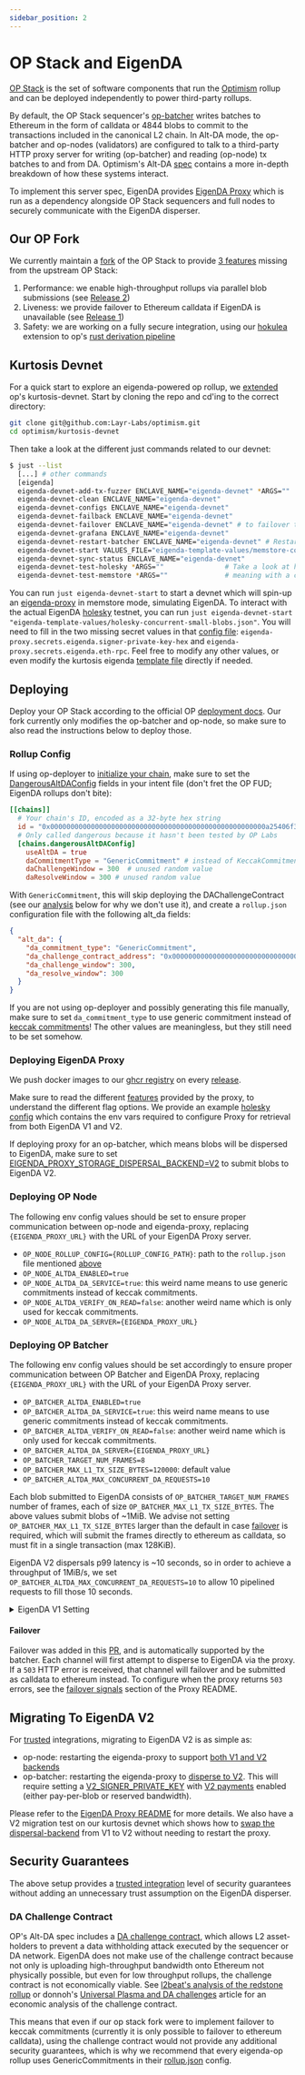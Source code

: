 ```yaml
---
sidebar_position: 2
---
```


# OP Stack and EigenDA

[OP Stack](https://github.com/ethereum-optimism/optimism) is the set of software
components that run the [Optimism](https://l2beat.com/scaling/projects/op-mainnet) rollup and can be
deployed independently to power third-party rollups.

By default, the OP Stack sequencer's [op-batcher](https://github.com/ethereum-optimism/optimism/tree/develop/op-batcher) writes batches to Ethereum in the form of calldata or 4844 blobs to commit to the transactions included in the canonical L2 chain. In Alt-DA mode, the op-batcher and op-nodes (validators) are configured to talk to a third-party HTTP proxy server for writing (op-batcher) and reading (op-node) tx batches to and from DA. Optimism's Alt-DA [spec](https://specs.optimism.io/experimental/alt-da.html) contains a more in-depth breakdown of how these systems interact.

To implement this server spec, EigenDA provides [EigenDA Proxy](../../eigenda-proxy/eigenda-proxy.md) which is run as a dependency alongside OP Stack sequencers and full nodes to securely communicate with the EigenDA disperser.

## Our OP Fork

We currently maintain a [fork](https://github.com/Layr-Labs/optimism) of the OP Stack to provide [3 features](https://github.com/Layr-Labs/optimism?tab=readme-ov-file#fork-features) missing from the upstream OP Stack:
1. Performance: we enable high-throughput rollups via parallel blob submissions (see [Release 2](https://github.com/Layr-Labs/optimism/releases/tag/op-node%2Fv1.11.1-eigenda.2))
2. Liveness: we provide failover to Ethereum calldata if EigenDA is unavailable (see [Release 1](https://github.com/Layr-Labs/optimism/releases/tag/op-node%2Fv1.11.1-eigenda.1))
3. Safety: we are working on a fully secure integration, using our [hokulea](https://github.com/Layr-Labs/hokulea) extension to op's [rust derivation pipeline](https://github.com/op-rs/kona)

## Kurtosis Devnet

For a quick start to explore an eigenda-powered op rollup, we [extended](https://github.com/Layr-Labs/optimism/tree/eigenda-develop/kurtosis-devnet) op's kurtosis-devnet. Start by cloning the repo and cd'ing to the correct directory:
```bash
git clone git@github.com:Layr-Labs/optimism.git
cd optimism/kurtosis-devnet
```
Then take a look at the different just commands related to our devnet:
```bash
$ just --list
  [...] # other commands
  [eigenda]
  eigenda-devnet-add-tx-fuzzer ENCLAVE_NAME="eigenda-devnet" *ARGS=""
  eigenda-devnet-clean ENCLAVE_NAME="eigenda-devnet"
  eigenda-devnet-configs ENCLAVE_NAME="eigenda-devnet"
  eigenda-devnet-failback ENCLAVE_NAME="eigenda-devnet"
  eigenda-devnet-failover ENCLAVE_NAME="eigenda-devnet" # to failover to ethDA. Use `eigenda-devnet-failback` to revert.
  eigenda-devnet-grafana ENCLAVE_NAME="eigenda-devnet"
  eigenda-devnet-restart-batcher ENCLAVE_NAME="eigenda-devnet" # Restart batcher with new flags or image.
  eigenda-devnet-start VALUES_FILE="eigenda-template-values/memstore-concurrent-large-blobs.json" ENCLAVE_PREFIX="eigenda" # We also start a tx-fuzzer separately, since the optimism-package doesn't currently have that configurable as part of its package.
  eigenda-devnet-sync-status ENCLAVE_NAME="eigenda-devnet"
  eigenda-devnet-test-holesky *ARGS=""               # Take a look at how CI does it in .github/workflows/kurtosis-devnet.yml .
  eigenda-devnet-test-memstore *ARGS=""              # meaning with a config file in eigenda-template-values/memstore-* .
```

You can run `just eigenda-devnet-start` to start a devnet which will spin-up an [eigenda-proxy](../../eigenda-proxy/eigenda-proxy.md) in memstore mode, simulating EigenDA. To interact with the actual EigenDA [holesky](../../../networks/holesky.md) testnet, you can run `just eigenda-devnet-start "eigenda-template-values/holesky-concurrent-small-blobs.json"`. You will need to fill in the two missing secret values in that [config file](https://github.com/Layr-Labs/optimism/blob/e1d636081550caacae42d88b79404899f0e45888/kurtosis-devnet/eigenda-template-values/holesky-concurrent-small-blobs.json): `eigenda-proxy.secrets.eigenda.signer-private-key-hex` and `eigenda-proxy.secrets.eigenda.eth-rpc`. Feel free to modify any other values, or even modify the kurtosis eigenda [template file](https://github.com/Layr-Labs/optimism/blob/e1d636081550caacae42d88b79404899f0e45888/kurtosis-devnet/eigenda.yaml) directly if needed.

## Deploying

Deploy your OP Stack according to the official OP [deployment docs](https://docs.optimism.io/builders/chain-operators/tutorials/create-l2-rollup). Our fork currently only modifies the op-batcher and op-node, so make sure to also read the instructions below to deploy those.

### Rollup Config

If using op-deployer to [initialize your chain](https://docs.optimism.io/operators/chain-operators/tools/op-deployer#init-configure-your-chain), make sure to set the [DangerousAltDAConfig](https://github.com/ethereum-optimism/optimism/blob/d474182026cb0a56874c1c2658849f7a1951b55d/op-deployer/pkg/deployer/state/chain_intent.go#L69) fields in your intent file (don't fret the OP FUD; EigenDA rollups don't bite):

```toml
[[chains]]
  # Your chain's ID, encoded as a 32-byte hex string
  id = "0x00000000000000000000000000000000000000000000000000000a25406f3e60"
  # Only called dangerous because it hasn't been tested by OP Labs
  [chains.dangerousAltDAConfig]
    useAltDA = true
    daCommitmentType = "GenericCommitment" # instead of KeccakCommitment
    daChallengeWindow = 300  # unused random value
    daResolveWindow = 300 # unused random value
```

With `GenericCommitment`, this will skip deploying the DAChallengeContract (see our [analysis](#da-challenge-contract) below for why we don't use it), and create a `rollup.json` configuration file with the following alt_da fields:

```json
{
  "alt_da": {
    "da_commitment_type": "GenericCommitment",
    "da_challenge_contract_address": "0x0000000000000000000000000000000000000000",
    "da_challenge_window": 300,
    "da_resolve_window": 300
  }
}
```

If you are not using op-deployer and possibly generating this file manually, make sure to set `da_commitment_type` to use generic commitment instead of [keccak commitments](https://specs.optimism.io/experimental/alt-da.html#input-commitment-submission)! The other values are meaningless, but they still need to be set somehow.

### Deploying EigenDA Proxy

We push docker images to our [ghcr registry](https://github.com/Layr-Labs/eigenda-proxy/pkgs/container/eigenda-proxy) on every [release](https://github.com/Layr-Labs/eigenda-proxy/releases).

Make sure to read the different [features](https://github.com/Layr-Labs/eigenda-proxy?tab=readme-ov-file#features-and-configuration-options-flagsenv-vars) provided by the proxy, to understand the different flag options. We provide an example [holesky config](https://github.com/Layr-Labs/eigenda-proxy/blob/5f887a68889437d88cd1d39c45c1327f78cd74a4/.env.exampleV1AndV2.holesky) which contains the env vars required to configure Proxy for retrieval from both EigenDA V1 and V2.

If deploying proxy for an op-batcher, which means blobs will be dispersed to EigenDA, make sure to set [EIGENDA_PROXY_STORAGE_DISPERSAL_BACKEND=V2](https://github.com/Layr-Labs/eigenda-proxy/blob/5f887a68889437d88cd1d39c45c1327f78cd74a4/.env.exampleV1AndV2.holesky#L106) to submit blobs to EigenDA V2.

### Deploying OP Node

The following env config values should be set to ensure proper communication between op-node and eigenda-proxy, replacing `{EIGENDA_PROXY_URL}` with the URL of your EigenDA Proxy server.

- `OP_NODE_ROLLUP_CONFIG={ROLLUP_CONFIG_PATH}`: path to the `rollup.json` file mentioned [above](#rollup-config)
- `OP_NODE_ALTDA_ENABLED=true`
- `OP_NODE_ALTDA_DA_SERVICE=true`: this weird name means to use generic commitments instead of keccak commitments.
- `OP_NODE_ALTDA_VERIFY_ON_READ=false`: another weird name which is only used for keccak commitments.
- `OP_NODE_ALTDA_DA_SERVER={EIGENDA_PROXY_URL}`

### Deploying OP Batcher

The following env config values should be set accordingly to ensure proper communication between OP Batcher and EigenDA Proxy, replacing `{EIGENDA_PROXY_URL}` with the URL of your EigenDA Proxy server.

- `OP_BATCHER_ALTDA_ENABLED=true`
- `OP_BATCHER_ALTDA_DA_SERVICE=true`: this weird name means to use generic commitments instead of keccak commitments.
- `OP_BATCHER_ALTDA_VERIFY_ON_READ=false`: another weird name which is only used for keccak commitments.
- `OP_BATCHER_ALTDA_DA_SERVER={EIGENDA_PROXY_URL}`
- `OP_BATCHER_TARGET_NUM_FRAMES=8`
- `OP_BATCHER_MAX_L1_TX_SIZE_BYTES=120000`: default value
- `OP_BATCHER_ALTDA_MAX_CONCURRENT_DA_REQUESTS=10`

Each blob submitted to EigenDA consists of `OP_BATCHER_TARGET_NUM_FRAMES` number of frames, each of size `OP_BATCHER_MAX_L1_TX_SIZE_BYTES`. The above values submit blobs of ~1MiB. We advise not setting `OP_BATCHER_MAX_L1_TX_SIZE_BYTES` larger than the default in case [failover](#failover) is required, which will submit the frames directly to ethereum as calldata, so must fit in a single transaction (max 128KiB).

EigenDA V2 dispersals p99 latency is ~10 seconds, so in order to achieve a throughput of 1MiB/s, we set `OP_BATCHER_ALTDA_MAX_CONCURRENT_DA_REQUESTS=10` to allow 10 pipelined requests to fill those 10 seconds. 

<!-- details creates a dropdown menu -->
<details>
<summary>EigenDA V1 Setting</summary>
EigenDA V1, because of its blocking calls, required setting `OP_BATCHER_ALTDA_MAX_CONCURRENT_DA_REQUESTS=1320` to achieve 1MiB/s throughput. This is because blob dispersals on EigenDA V1 mainnet take ~10 mins for batching and 12 mins for Ethereum finality, which means a blob submitted to the eigenda-proxy could take up to 22 mins before returning. Thus, assuming blobs of 1MiB/s by setting `OP_BATCHER_TARGET_NUM_FRAMES=8`, in order to reach a throughput of 1MiB/s, which means 8 requests per second each blocking for possibly up to 22mins, we would need to send up to `60*22=1320` parallel requests.
</details>

#### **Failover**

Failover was added in this [PR](https://github.com/Layr-Labs/optimism/pull/34), and is automatically supported by the batcher. Each channel will first attempt to disperse to EigenDA via the proxy. If a `503` HTTP error is received, that channel will failover and be submitted as calldata to ethereum instead. To configure when the proxy returns `503` errors, see the [failover signals](https://github.com/Layr-Labs/eigenda-proxy?tab=readme-ov-file#failover-signals-) section of the Proxy README.

## Migrating To EigenDA V2

For [trusted](../integrations-overview.md#trusted-integration) integrations, migrating to EigenDA V2 is as simple as:
- op-node: restarting the eigenda-proxy to support [both V1 and V2 backends](https://github.com/Layr-Labs/eigenda-proxy/blob/5f887a68889437d88cd1d39c45c1327f78cd74a4/.env.exampleV1AndV2.holesky#L102)
- op-batcher: restarting the eigenda-proxy to [disperse to V2](https://github.com/Layr-Labs/eigenda-proxy/blob/5f887a68889437d88cd1d39c45c1327f78cd74a4/.env.exampleV1AndV2.holesky#L106). This will require setting a [V2_SIGNER_PRIVATE_KEY](https://github.com/Layr-Labs/eigenda-proxy/blob/5f887a68889437d88cd1d39c45c1327f78cd74a4/.env.exampleV1AndV2.holesky#L54) with [V2 payments](../../../core-concepts/payments.md) enabled (either pay-per-blob or reserved bandwidth).

Please refer to the [EigenDA Proxy README](https://github.com/Layr-Labs/eigenda-proxy?tab=readme-ov-file#migrating-from-eigenda-v1-to-v2) for more details. We also have a V2 migration test on our kurtosis devnet which shows how to [swap the dispersal-backend](https://github.com/Layr-Labs/optimism/blob/89ac40d0fddba2e06854b253b9f0266f36350af2/kurtosis-devnet/tests/eigenda/v2_migration_test.go#L83) from V1 to V2 without needing to restart the proxy.

## Security Guarantees

The above setup provides a [trusted integration](../integrations-overview.md#trusted-integration) level of security guarantees without adding an unnecessary trust assumption on the EigenDA disperser.

### DA Challenge Contract

OP's Alt-DA spec includes a [DA challenge contract](https://specs.optimism.io/experimental/alt-da.html#data-availability-challenge-contract), which allows L2 asset-holders to prevent a data withholding attack executed by the sequencer or DA network. EigenDA does not make use of the challenge contract because not only is uploading high-throughput bandwidth onto Ethereum not physically possible, but even for low throughput rollups, the challenge contract is not economically viable. See [l2beat's analysis of the redstone rollup](https://l2beat.com/scaling/projects/redstone#da-layer-risk-analysis) or donnoh's [Universal Plasma and DA challenges](https://ethresear.ch/t/universal-plasma-and-da-challenges/18629) article for an economic analysis of the challenge contract.

This means that even if our op stack fork were to implement failover to keccak commitments (currently it is only possible to failover to ethereum calldata), using the challenge contract would not provide any additional security guarantees, which is why we recommend that every eigenda-op rollup uses GenericCommitments in their [rollup.json](#deploying-op-node) config.